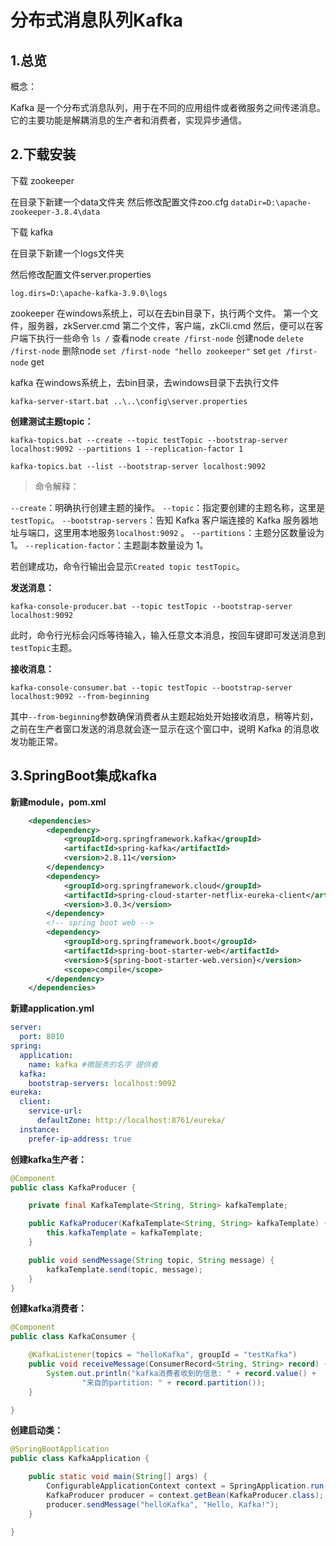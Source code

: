 # 分布式消息队列Kafka

## 1.总览

概念：

Kafka 是一个分布式消息队列，用于在不同的应用组件或者微服务之间传递消息。它的主要功能是解耦消息的生产者和消费者，实现异步通信。

## 2.下载安装

下载 zookeeper

在目录下新建一个data文件夹
然后修改配置文件zoo.cfg
`dataDir=D:\apache-zookeeper-3.8.4\data`

下载 kafka

在目录下新建一个logs文件夹

然后修改配置文件server.properties

`log.dirs=D:\apache-kafka-3.9.0\logs`



zookeeper
在windows系统上，可以在去bin目录下，执行两个文件。
第一个文件，服务器，zkServer.cmd
第二个文件，客户端，zkCli.cmd
然后，便可以在客户端下执行一些命令
`ls /`  查看node
`create /first-node`  创建node
`delete /first-node`  删除node
`set /first-node "hello zookeeper"`  set
`get /first-node`  get



kafka
在windows系统上，去bin目录，去windows目录下去执行文件

```
kafka-server-start.bat ..\..\config\server.properties
```

**创建测试主题topic：**

```
kafka-topics.bat --create --topic testTopic --bootstrap-server localhost:9092 --partitions 1 --replication-factor 1
```

```
kafka-topics.bat --list --bootstrap-server localhost:9092
```

> 命令解释：

`--create`：明确执行创建主题的操作。
`--topic`：指定要创建的主题名称，这里是`testTopic`。
`--bootstrap-servers`：告知 Kafka 客户端连接的 Kafka 服务器地址与端口，这里用本地服务`localhost:9092` 。
`--partitions`：主题分区数量设为 1。
`--replication-factor`：主题副本数量设为 1。

若创建成功，命令行输出会显示`Created topic testTopic`。

**发送消息：**

```
kafka-console-producer.bat --topic testTopic --bootstrap-server localhost:9092
```

此时，命令行光标会闪烁等待输入，输入任意文本消息，按回车键即可发送消息到`testTopic`主题。

**接收消息：**

```
kafka-console-consumer.bat --topic testTopic --bootstrap-server localhost:9092 --from-beginning
```

其中`--from-beginning`参数确保消费者从主题起始处开始接收消息，稍等片刻，之前在生产者窗口发送的消息就会逐一显示在这个窗口中，说明 Kafka 的消息收发功能正常。

## 3.SpringBoot集成kafka

**新建module，pom.xml**

```xml
    <dependencies>
        <dependency>
            <groupId>org.springframework.kafka</groupId>
            <artifactId>spring-kafka</artifactId>
            <version>2.8.11</version>
        </dependency>
        <dependency>
            <groupId>org.springframework.cloud</groupId>
            <artifactId>spring-cloud-starter-netflix-eureka-client</artifactId>
            <version>3.0.3</version>
        </dependency>
        <!-- spring boot web -->
        <dependency>
            <groupId>org.springframework.boot</groupId>
            <artifactId>spring-boot-starter-web</artifactId>
            <version>${spring-boot-starter-web.version}</version>
            <scope>compile</scope>
        </dependency>
    </dependencies>
```

**新建application.yml**

```yaml
server:
  port: 8010
spring:
  application:
    name: kafka #微服务的名字 提供者
  kafka:
    bootstrap-servers: localhost:9092
eureka:
  client:
    service-url:
      defaultZone: http://localhost:8761/eureka/
  instance:
    prefer-ip-address: true
```

**创建kafka生产者：**

```java
@Component
public class KafkaProducer {

    private final KafkaTemplate<String, String> kafkaTemplate;

    public KafkaProducer(KafkaTemplate<String, String> kafkaTemplate) {
        this.kafkaTemplate = kafkaTemplate;
    }

    public void sendMessage(String topic, String message) {
        kafkaTemplate.send(topic, message);
    }
}
```

**创建kafka消费者：**

```java
@Component
public class KafkaConsumer {

    @KafkaListener(topics = "helloKafka", groupId = "testKafka")
    public void receiveMessage(ConsumerRecord<String, String> record) {
        System.out.println("kafka消费者收到的信息: " + record.value() +
                "来自的partition: " + record.partition());
    }

}
```

**创建启动类：**

```java
@SpringBootApplication
public class KafkaApplication {

    public static void main(String[] args) {
        ConfigurableApplicationContext context = SpringApplication.run(KafkaApplication.class, args);
        KafkaProducer producer = context.getBean(KafkaProducer.class);
        producer.sendMessage("helloKafka", "Hello, Kafka!");
    }

}
```

